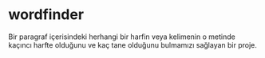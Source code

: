 # wordfinder
Bir paragraf içerisindeki herhangi bir harfin veya kelimenin o metinde kaçıncı harfte olduğunu ve kaç tane olduğunu bulmamızı sağlayan bir proje.
